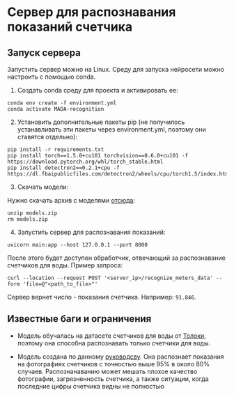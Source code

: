 # Сервер для распознавания показаний счетчика

## Запуск сервера

Запустить сервер можно на Linux. Среду для запуска
нейросети можно настроить с помощью conda.

1) Создать conda среду для проекта и активировать ее:

```shell
conda env create -f environment.yml
conda activate MADA-recognition
```

2) Установить дополнительные пакеты pip (не получилось устанавливать
   эти пакеты через environment.yml, поэтому они ставятся отдельно):

```shell
pip install -r requirements.txt
pip install torch==1.5.0+cu101 torchvision==0.6.0+cu101 -f https://download.pytorch.org/whl/torch_stable.html
pip install detectron2==0.2.1+cpu -f https://dl.fbaipublicfiles.com/detectron2/wheels/cpu/torch1.5/index.html
```

3) Скачать модели:

Нужно скачать архив с моделями [отсюда](https://drive.google.com/uc?export=download&id=1L-SHrvLFtp_3N0oUwCYJIC3LQtbpAxWs):

```shell
unzip models.zip
rm models.zip
```

4) Запустить сервер для распознавания показаний:

```shell
uvicorn main:app --host 127.0.0.1 --port 8000
```

После этого будет доступен обработчик, отвечающий за распознавание счетчиков для воды. Пример запроса:

```shell
curl --location --request POST '<server_ip>/recognize_meters_data' --form 'file=@"<path_to_file>"'
```

Сервер вернет число - показания счетчика. Например: `91.846`.

## Известные баги и ограничения

- Модель обучалась на датасете счетчиков для воды от [Толоки](https://toloka.ai/ru/datasets/),
  поэтому она способна распознавать только счетчики для воды.

- Модель создана по данному [руководсву](https://www.kaggle.com/code/merrickolivier/water-meters/notebook).
  Она распознает показания на фотографиях счетчиков с точностью выше 95% в около 80%
  случаев. Распознанаванию может мешать плохое качество фотографии, загрязненность
  счетчика, а также ситуации, когда последние цифры счетчика видны не полностью
